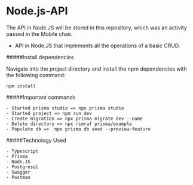 # Node.js-API
The API in Node.JS will be stored in this repository, which was an activity passed in the Mobile chair.

- API in Node.JS that implements all the operations of a basic CRUD.

#####Install dependencies

Navigate into the project directory and install the npm dependencies with the following command:

`````
npm install
`````

#####Important commands
`````
- Started prisma studio => npx prisma studio
- Started project => npm run dev
- Create migration => npx prisma migrate dev --name
- Delete directory => npx rimraf prisma/example
- Populate db =>  npx prisma db seed --preview-feature
``````


#####Technology Used
````
- Typescript
- Prisma
- Node.JS
- Postgresql
- Swagger
- Postman
````
